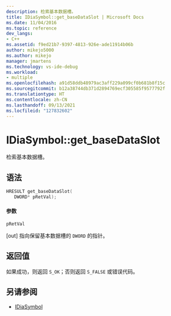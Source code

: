 ```yaml
---
description: 检索基本数据槽。
title: IDiaSymbol::get_baseDataSlot | Microsoft Docs
ms.date: 11/04/2016
ms.topic: reference
dev_langs:
- C++
ms.assetid: f9ed21b7-9397-4813-926e-ade11914b06b
author: mikejo5000
ms.author: mikejo
manager: jmartens
ms.technology: vs-ide-debug
ms.workload:
- multiple
ms.openlocfilehash: a91d58ddb48979ac3aff229a099cf0b681b8f15c
ms.sourcegitcommit: b12a38744db371d2894769ecf305585f9577792f
ms.translationtype: HT
ms.contentlocale: zh-CN
ms.lasthandoff: 09/13/2021
ms.locfileid: "127832602"
---
```

# <a name="idiasymbolget_basedataslot"></a>IDiaSymbol::get_baseDataSlot
检索基本数据槽。

## <a name="syntax"></a>语法

```C++
HRESULT get_baseDataSlot(
   DWORD* pRetVal);
```

#### <a name="parameters"></a>参数
 `pRetVal`

[out] 指向保留基本数据槽的 `DWORD` 的指针。

## <a name="return-value"></a>返回值
 如果成功，则返回 `S_OK`；否则返回 `S_FALSE` 或错误代码。

## <a name="see-also"></a>另请参阅
- [IDiaSymbol](../../debugger/debug-interface-access/idiasymbol.md)
